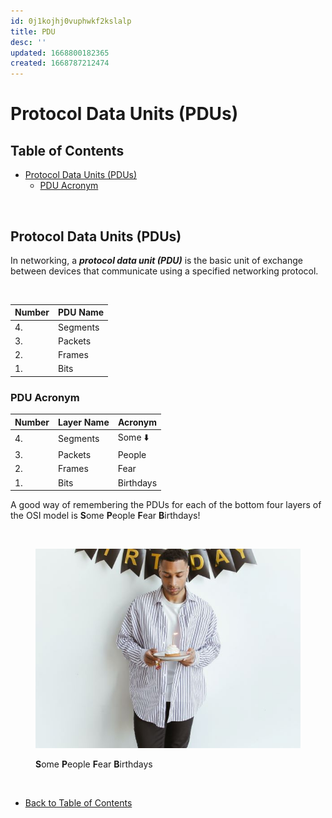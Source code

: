 ```yaml
---
id: 0j1kojhj0vuphwkf2kslalp
title: PDU
desc: ''
updated: 1668800182365
created: 1668787212474
---
```



<link href="style.css" rel="stylesheet"></link> 

# Protocol Data Units (PDUs)

<div class="toc">


## Table of Contents 

  - [Protocol Data Units (PDUs)](#protocol-data-units-pdus)
    - [PDU Acronym](#pdu-acronym)

</div> 

<br>

## Protocol Data Units (PDUs)
In networking, a ***protocol data unit (PDU)*** is the basic unit of exchange between devices that communicate using a specified networking protocol.

<br>

| Number| PDU Name | 
|------|-------|
| 4.| Segments | 
| 3.| Packets | 
| 2.| Frames |
| 1.| Bits |

### PDU Acronym

| Number| Layer Name | Acronym
|------|-------|-------|
| 4.| Segments | Some ⬇️| 
| 3.| Packets | People |
| 2.| Frames | Fear | 
| 1.| Bits | Birthdays |


A good way of remembering the PDUs for each of the bottom four layers of the OSI model is **S**ome **P**eople **F**ear **B**irthdays!
<br>


<br>
<figure>
    <img src="./assets/images/unhappy_birthday.jpg"
         alt="Birthday">
    <figcaption>


**S**ome **P**eople **F**ear **B**irthdays
    </figcaption>
</figure>


<br>

- [Back to Table of Contents](#table-of-contents)

<br>
